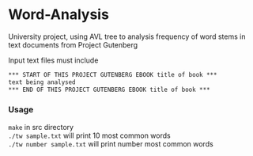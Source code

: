 # Word-Analysis

University project, using AVL tree to analysis frequency of word stems in text documents from Project Gutenberg     

Input text files must include
```txt
*** START OF THIS PROJECT GUTENBERG EBOOK title of book ***
text being analysed
*** END OF THIS PROJECT GUTENBERG EBOOK title of book ***
```
### Usage
```make``` in src directory     
```./tw sample.txt``` will print 10 most common words     
```./tw number sample.txt``` will print number most common words      
